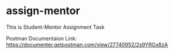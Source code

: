 # assign-mentor
This is Student-Mentor Assignment Task

Postman Documentaion Link: https://documenter.getpostman.com/view/27740952/2s9YRGx8zA
